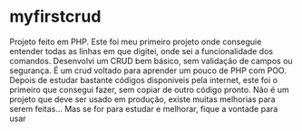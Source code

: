 # myfirstcrud

Projeto feito em PHP. Este foi meu primeiro projeto onde conseguie entender todas as linhas em que digitei, onde sei a funcionalidade dos comandos. 
 Desenvolvi um CRUD bem básico, sem validação de campos ou segurança. É um crud voltado para aprender um pouco de PHP com POO. 
Depois de estudar bastante códigos disponiveis pela internet, este foi o primeiro que consegui fazer, sem copiar de outro código pronto.
Não é um projeto que deve ser usado em produção, existe muitas melhorias para serem feitas...
Mas se for para estudar e melhorar, fique a vontade para usar
